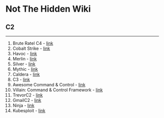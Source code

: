# Not The Hidden Wiki

## C2
-----

1. Brute Ratel C4 - [link](https://bruteratel.com/)
2. Cobalt Strike - [link](https://www.cobaltstrike.com/)
3. Havoc - [link](https://havocframework.com/)
4. Merlin - [link](https://github.com/Ne0nd0g/merlin)
5. Silver - [link](https://github.com/BishopFox/sliver)
6. Mythic - [link](https://github.com/its-a-feature/Mythic)
7. Caldera - [link](https://github.com/mitre/caldera)
8. C3 - [link](https://github.com/WithSecureLabs/C3)
9. Awesome Command & Control - [link](https://github.com/tcostam/awesome-command-control)
10. Villain: Command & Control Framework - [link](https://github.com/t3l3machus/Villain)
11. TrevorC2 - [link](https://github.com/trustedsec/trevorc2)
12. GmailC2 - [link](https://github.com/machine1337/gmailc2)
13. Ninja - [link](https://github.com/ahmedkhlief/Ninja)
14. Kubesploit - [link](https://github.com/cyberark/kubesploit)